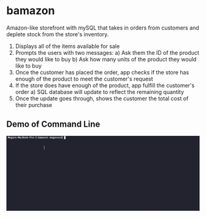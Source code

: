 # bamazon

Amazon-like storefront with mySQL that takes in orders from customers and deplete stock from the store's inventory.

1) Displays all of the items available for sale
2) Prompts the users with two messages:
  a) Ask them the ID of the product they would like to buy
  b) Ask how many units of the product they would like to buy
3) Once the customer has placed the order, app checks if the store has enough of the product to meet the customer's request
4) If the store does have enough of the product, app fulfill the customer's order
  a) SQL database will update to reflect the remaining quantity
5) Once the update goes through, shows the customer the total cost of their purchase

## Demo of Command Line
![Demo](/demo/demo.gif)
